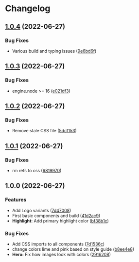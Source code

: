 # Changelog

## [1.0.4](https://github.com/MindgymAcademy/mindgym-ui/compare/v1.0.3...v1.0.4) (2022-06-27)


### Bug Fixes

* Various build and typing issues ([9e6bd6f](https://github.com/MindgymAcademy/mindgym-ui/commit/9e6bd6fae7abd8f26dd16d3500d95659d5d46ea7))

## [1.0.3](https://github.com/MindgymAcademy/mindgym-ui/compare/v1.0.2...v1.0.3) (2022-06-27)


### Bug Fixes

* engine.node >= 16 ([e021df3](https://github.com/MindgymAcademy/mindgym-ui/commit/e021df3f128a81e8bb37d70b1f58f8ccc181e0fb))

## [1.0.2](https://github.com/MindgymAcademy/mindgym-ui/compare/v1.0.1...v1.0.2) (2022-06-27)


### Bug Fixes

* Remove stale CSS file ([5dc1153](https://github.com/MindgymAcademy/mindgym-ui/commit/5dc1153fa11de77ceea5bb659db24d0278eb1a10))

## [1.0.1](https://github.com/MindgymAcademy/mindgym-ui/compare/v1.0.0...v1.0.1) (2022-06-27)


### Bug Fixes

* rm refs to css ([6819970](https://github.com/MindgymAcademy/mindgym-ui/commit/6819970e6e9b4ff184ec41dd4df9ea4ef096b764))

## 1.0.0 (2022-06-27)


### Features

* Add Logo variants ([7d47008](https://github.com/MindgymAcademy/mindgym-ui/commit/7d47008f9be711870acb89f0a10c7ba63ee14445))
* First basic components and build ([41d2ac9](https://github.com/MindgymAcademy/mindgym-ui/commit/41d2ac993605499b1a5b2b2077afddd6045c15c9))
* **Highlight:** Add primary highlight color ([bf38b1c](https://github.com/MindgymAcademy/mindgym-ui/commit/bf38b1c465a7e5509ede516b29dbd6436ef7165e))


### Bug Fixes

* Add CSS imports to all components ([7d1536c](https://github.com/MindgymAcademy/mindgym-ui/commit/7d1536cc78134bdae1b20193d0498c1ab2c972fa))
* change colors lime and pink based on style guide ([b8ee4e8](https://github.com/MindgymAcademy/mindgym-ui/commit/b8ee4e8cc91453f7d53b110b0c0f48c5c1660fca))
* **Hero:** Fix how images look with colors ([2916208](https://github.com/MindgymAcademy/mindgym-ui/commit/291620859247515c158b4a5cbb00f43ff49265e9))
